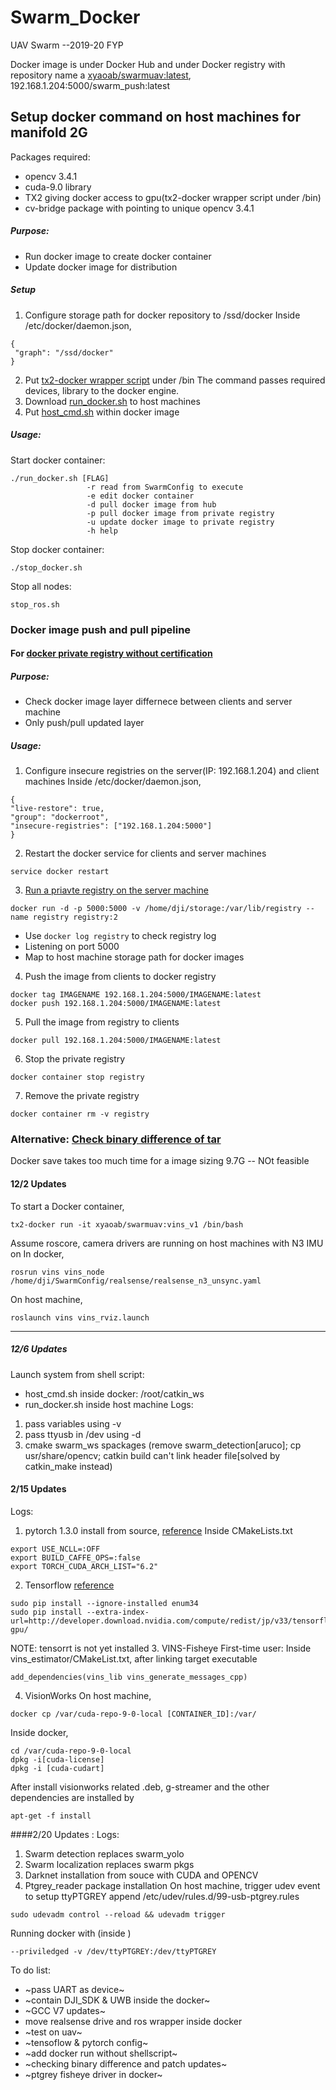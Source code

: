 # Swarm_Docker
UAV Swarm --2019-20 FYP

Docker image is under Docker Hub  and under Docker registry with repository name a [xyaoab/swarmuav:latest](https://hub.docker.com/repository/registry-1.docker.io/xyaoab/swarmuav/tags?page=1), 192.168.1.204:5000/swarm_push:latest

## Setup docker command on host machines for manifold 2G

Packages required:
- opencv 3.4.1
- cuda-9.0 library
- TX2 giving docker access to gpu(tx2-docker wrapper script under /bin)
- cv-bridge package with pointing to unique opencv 3.4.1
##### Purpose: 
- Run docker image to create docker container 
- Update docker image for distribution 
##### Setup
1. Configure storage path for docker repository to /ssd/docker
Inside /etc/docker/daemon.json,
```
{
 "graph": "/ssd/docker"
}
```
2. Put [tx2-docker wrapper script](https://github.com/xyaoab/Swarm_Docker/blob/master/tx2-docker) under /bin 
The command passes required devices, library to the docker engine. 
3. Download [run_docker.sh](https://github.com/xyaoab/Swarm_Docker/blob/master/run_docker.sh) to host machines
4. Put [host_cmd.sh](https://github.com/xyaoab/Swarm_Docker/blob/master/host_cmd.sh) within docker image 

##### Usage:
Start docker container:
``` 
./run_docker.sh [FLAG] 
            	 -r read from SwarmConfig to execute 
            	 -e edit docker container 
            	 -d pull docker image from hub 
            	 -p pull docker image from private registry 
            	 -u update docker image to private registry 
            	 -h help

```
Stop docker container:
```
./stop_docker.sh
```
Stop all nodes:
```
stop_ros.sh
```

### Docker image push and pull pipeline 
#### For [docker private registry without certification](https://docs.docker.com/registry/insecure/)
##### Purpose: 
- Check docker image layer differnece between clients and server machine
- Only push/pull updated layer 
##### Usage:

1. Configure insecure registries on the server(IP: 192.168.1.204) and client machines 
  Inside /etc/docker/daemon.json, 
  ```
  {
  "live-restore": true,
  "group": "dockerroot",
  "insecure-registries": ["192.168.1.204:5000"]
  }
  ```
2. Restart the docker service for clients and server machines 
```
service docker restart
```
3. [Run a priavte registry on the server machine](https://ithelp.ithome.com.tw/articles/10191213)
```
docker run -d -p 5000:5000 -v /home/dji/storage:/var/lib/registry --name registry registry:2
```
- Use ```docker log registry``` to check registry log 
- Listening on port 5000
- Map to host machine storage path for docker images
4. Push the image from clients to docker registry
```
docker tag IMAGENAME 192.168.1.204:5000/IMAGENAME:latest
docker push 192.168.1.204:5000/IMAGENAME:latest
```
5. Pull the image from registry to clients
```
docker pull 192.168.1.204:5000/IMAGENAME:latest
```
6. Stop the private registry
```
docker container stop registry
```
7. Remove the private registry 
```
docker container rm -v registry
```
### Alternative: [Check binary difference of tar](https://github.com/dvddarias/docker-sync)
Docker save takes too much time for a image sizing 9.7G -- NOt feasible


#### 12/2 Updates
To start a Docker container,
```
tx2-docker run -it xyaoab/swarmuav:vins_v1 /bin/bash
```
Assume roscore, camera drivers are running on host machines with N3 IMU on 
In docker,
```
rosrun vins vins_node /home/dji/SwarmConfig/realsense/realsense_n3_unsync.yaml 
```
On host machine, 
```
roslaunch vins vins_rviz.launch
```
---
##### 12/6 Updates
Launch system from shell script:

- host_cmd.sh inside docker: /root/catkin_ws
- run_docker.sh inside host machine
Logs: 
1. pass variables using -v 
2. pass ttyusb in /dev using -d
3. cmake swarm_ws spackages  (remove swarm_detection[aruco]; cp usr/share/opencv; catkin build can't link header file[solved by catkin_make instead)

#### 2/15 Updates 
Logs:
1. pytorch 1.3.0 install from source, [reference](https://devtalk.nvidia.com/default/topic/1042821/jetson-tx2/pytorch-install-broken)
Inside CMakeLists.txt
```
export USE_NCLL=:OFF
export BUILD_CAFFE_OPS=:false
export TORCH_CUDA_ARCH_LIST="6.2"

```
2. Tensorflow [reference](https://devtalk.nvidia.com/default/topic/1038957/jetson-tx2/tensorflow-for-jetson-tx2-/)
```
sudo pip install --ignore-installed enum34
sudo pip install --extra-index-url=http://developer.download.nvidia.com/compute/redist/jp/v33/tensorflow-gpu/
```
NOTE: tensorrt is not yet installed
3. VINS-Fisheye
First-time user:
Inside vins_estimator/CMakeList.txt, after linking target executable
```
add_dependencies(vins_lib vins_generate_messages_cpp)
```
4. VisionWorks 
On host machine,
```
docker cp /var/cuda-repo-9-0-local [CONTAINER_ID]:/var/
```
Inside docker,
```
cd /var/cuda-repo-9-0-local
dpkg -i[cuda-license] 
dpkg -i [cuda-cudart] 
```
After install visionworks related .deb, g-streamer and the other dependencies are installed by 
```
apt-get -f install
```
####2/20 Updates :
Logs: 
1. Swarm detection replaces swarm_yolo
2. Swarm localization replaces swarm pkgs
3. Darknet installation from souce with CUDA and OPENCV 
4. Ptgrey_reader package installation
On host machine, trigger udev event to setup ttyPTGREY
append /etc/udev/rules.d/99-usb-ptgrey.rules
```
sudo udevadm control --reload && udevadm trigger
```
Running docker with (inside )
```
--priviledged -v /dev/ttyPTGREY:/dev/ttyPTGREY

```

To do list: 
- ~pass UART as device~
- ~contain DJI_SDK & UWB inside the docker~
- ~GCC V7 updates~
- move realsense drive and ros wrapper inside docker 
- ~test on uav~
- ~tensoflow & pytorch config~
- ~add docker run without shellscript~
- ~checking binary difference and patch updates~
- ~ptgrey fisheye driver in docker~

